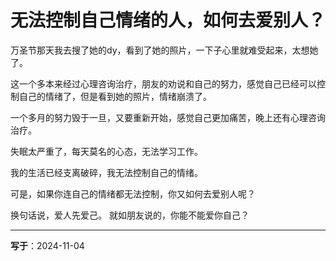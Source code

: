 # 无法控制自己情绪的人，如何去爱别人？

万圣节那天我去搜了她的dy，看到了她的照片，一下子心里就难受起来，太想她了。

这一个多本来经过心理咨询治疗，朋友的劝说和自己的努力，感觉自己已经可以控制自己的情绪了，但是看到她的照片，情绪崩溃了。

一个多月的努力毁于一旦，又要重新开始，感觉自己更加痛苦，晚上还有心理咨询治疗。

失眠太严重了，每天莫名的心态，无法学习工作。

我的生活已经支离破碎，我无法控制自己的情绪。

可是，如果你连自己的情绪都无法控制，你又如何去爱别人呢？

换句话说，爱人先爱己。 就如朋友说的，你能不能爱你自己？

---
**写于**：2024-11-04

